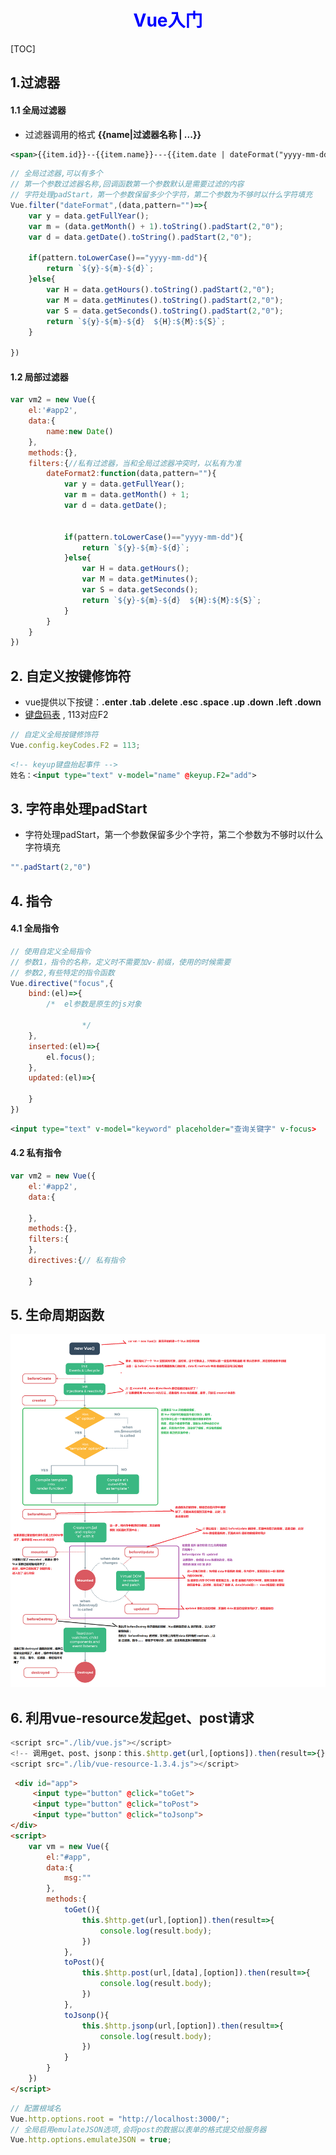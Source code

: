 <h1><center style="color:blue">Vue入门</center></h1>

[TOC]

## 1.过滤器

#### 1.1 全局过滤器

- 过滤器调用的格式 **{{name|过滤器名称 | ...}}**

```xml
<span>{{item.id}}--{{item.name}}---{{item.date | dateFormat("yyyy-mm-dd")}}</span>
```

```js
// 全局过滤器,可以有多个
// 第一个参数过滤器名称,回调函数第一个参数默认是需要过滤的内容
// 字符处理padStart，第一个参数保留多少个字符，第二个参数为不够时以什么字符填充
Vue.filter("dateFormat",(data,pattern="")=>{
    var y = data.getFullYear();
    var m = (data.getMonth() + 1).toString().padStart(2,"0");
    var d = data.getDate().toString().padStart(2,"0");

    if(pattern.toLowerCase()=="yyyy-mm-dd"){
        return `${y}-${m}-${d}`;
    }else{
        var H = data.getHours().toString().padStart(2,"0");
        var M = data.getMinutes().toString().padStart(2,"0");
        var S = data.getSeconds().toString().padStart(2,"0");
        return `${y}-${m}-${d}  ${H}:${M}:${S}`;
    }

})
```



#### 1.2 局部过滤器

```js
var vm2 = new Vue({
    el:'#app2',
    data:{
        name:new Date()
    },
    methods:{},
    filters:{//私有过滤器，当和全局过滤器冲突时，以私有为准
        dateFormat2:function(data,pattern=""){
            var y = data.getFullYear();
            var m = data.getMonth() + 1;
            var d = data.getDate();


            if(pattern.toLowerCase()=="yyyy-mm-dd"){
                return `${y}-${m}-${d}`;
            }else{
                var H = data.getHours();
                var M = data.getMinutes();
                var S = data.getSeconds();
                return `${y}-${m}-${d}  ${H}:${M}:${S}`;
            }
        }
    }
})
```



## 2. 自定义按键修饰符

- vue提供以下按键：**.enter .tab .delete .esc .space .up .down .left .down**
- [键盘码表](www.cnblogs.com/wuhua1/p/6686237.html) , 113对应F2

```js
// 自定义全局按键修饰符
Vue.config.keyCodes.F2 = 113;
```

```xml
<!-- keyup键盘抬起事件 -->
姓名：<input type="text" v-model="name" @keyup.F2="add">
```



## 3. 字符串处理padStart

- 字符处理padStart，第一个参数保留多少个字符，第二个参数为不够时以什么字符填充

```js
"".padStart(2,"0")
```



## 4. 指令

#### 4.1 全局指令

```js
// 使用自定义全局指令
// 参数1，指令的名称，定义时不需要加v-前缀，使用的时候需要
// 参数2,有些特定的指令函数
Vue.directive("focus",{
    bind:(el)=>{
        /*  el参数是原生的js对象

                */
    },
    inserted:(el)=>{
        el.focus();
    },
    updated:(el)=>{

    }
})
```

```xml
<input type="text" v-model="keyword" placeholder="查询关键字" v-focus>
```



#### 4.2 私有指令

```js
var vm2 = new Vue({
    el:'#app2',
    data:{

    },
    methods:{},
    filters:{
    },
    directives:{// 私有指令

    }
```



## 5. 生命周期函数

![lifecycle](img/lifecycle.png)

## 6. 利用vue-resource发起get、post请求

```javascript
<script src="./lib/vue.js"></script>
<!-- 调用get、post、jsonp：this.$http.get(url,[options]).then(result=>{}) -->
<script src="./lib/vue-resource-1.3.4.js"></script>
```

```html
 <div id="app">
     <input type="button" @click="toGet">
     <input type="button" @click="toPost">
     <input type="button" @click="toJsonp">
</div>
<script>
    var vm = new Vue({
        el:"#app",
        data:{
            msg:""
        },
        methods:{
            toGet(){
                this.$http.get(url,[option]).then(result=>{
                    console.log(result.body);
                })
            },
            toPost(){
                this.$http.post(url,[data],[option]).then(result=>{
                    console.log(result.body);
                })
            },
            toJsonp(){
                this.$http.jsonp(url,[option]).then(result=>{
                    console.log(result.body);
                })
            }
        }
    })
</script>
```

```js
// 配置根域名
Vue.http.options.root = "http://localhost:3000/";
// 全局启用emulateJSON选项,会将post的数据以表单的格式提交给服务器
Vue.http.options.emulateJSON = true;
```

